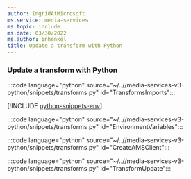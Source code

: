 ```yaml
---
author: IngridAtMicrosoft
ms.service: media-services
ms.topic: include
ms.date: 03/30/2022
ms.author: inhenkel
title: Update a transform with Python
---
```


### Update a transform with Python

:::code language="python" source="~/..//media-services-v3-python/snippets/transforms.py" id="TransformsImports":::

[!INCLUDE [python-snippets-env](python-snippets-env.md)]

:::code language="python" source="~/..//media-services-v3-python/snippets/transforms.py" id="EnvironmentVariables":::

:::code language="python" source="~/..//media-services-v3-python/snippets/transforms.py" id="CreateAMSClient":::

:::code language="python" source="~/..//media-services-v3-python/snippets/transforms.py" id="TransformUpdate":::
